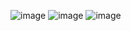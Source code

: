

![image](https://github.com/Anish1411/TravelNest/assets/85382626/6dcfb751-0fa1-47b7-aadc-bd8629b60b62)
![image](https://github.com/Anish1411/TravelNest/assets/85382626/53c23ee0-0888-4775-900f-5d891e41c800)
![image](https://github.com/Anish1411/TravelNest/assets/85382626/318a1edb-e7ed-4343-ab7f-e8c54609c42e)


